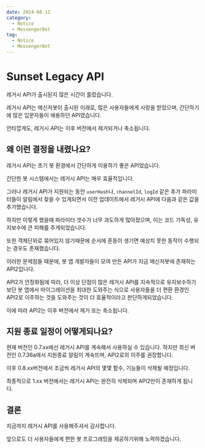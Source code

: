 ```yaml
---
date: 2024-08-12
category:
  - Notice
  - MessengerBot
tag:
  - Notice
  - MessengerBot
---
```


# Sunset Legacy API

레거시 API가 출시된지 많은 시간이 흘렀습니다.

레거시 API는 메신저봇이 출시된 이래로, 많은 사용자들에게 사랑을 받았으며, 간단하기에 많은 입문자들이 애용하던 API였습니다.

안타깝게도, 레거시 API는 이후 버전에서 제거되거나 축소됩니다.

## 왜 이런 결정을 내렸나요?

레거시 API는 초기 봇 환경에서 간단하게 이용하기 좋은 API었습니다.

간단한 봇 시스템에서는 레거시 API는 매우 효율적입니다.

그러나 레거시 API가 지원되는 동안 `userHash`나, `channelId`, `logId` 같은 추가 파라미터들이 알림에서 찾을 수 있게되면서 이전 업데이트에서 레거시 API에 다음과 같은 값을 추가했습니다.

하지만 이렇게 했을때 파라미터 갯수가 너무 과도하게 많아졌으며, 이는 코드 가독성, 유지보수에 큰 피해를 주게되었습니다.

또한 객체단위로 묶어있지 않기때문에 순서에 혼동이 생기면 예상치 못한 동작이 수행되는 경우도 존재했습니다.

이러한 문제점들 때문에, 봇 앱 개발자들이 모여 만든 API가 지금 메신저봇에 존재하는 API2입니다.

API2가 안정화됨에 따라, 더 이상 단점이 많은 레거시 API를 지속적으로 유지보수하기 보단 봇 앱에서 마이그레이션을 최대한 도와주는 식으로 사용자들을 더 편환 환경인 API2로 이주하는 것을 도와주는 것이 더 효율적이라고 판단하게되었습니다.

이에 따라 API2는 이후 버전에서 제거 또는 축소됩니다.

## 지원 종료 일정이 어떻게되나요?

현재 버전인 0.7.xx에선 레거시 API를 계속해서 사용하실 수 있습니다. 하지만 최신 버전인 0.7.36a에서 지원종료 알림이 계속뜨며, API2로의 이주를 권장합니다.

이후 0.8.xx버전에서 조금씩 레거시 API의 몇몇 함수, 기능들이 삭제될 예정입니다.

최종적으로 1.xx 버전에서는 레거시 API는 완전히 삭제되며 API2만이 존재하게 됩니다.

## 결론

지금까지 레거시 API를 사용해주셔서 감사합니다.

앞으로도 더 사용자들에게 편한 봇 프로그래밍을 제공하기위해 노력하겠습니다.